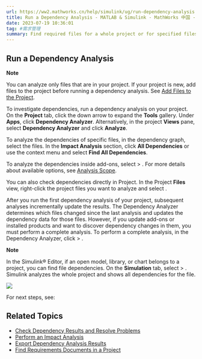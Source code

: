 ```yaml
---
url: https://ww2.mathworks.cn/help/simulink/ug/run-dependency-analysis.html
title: Run a Dependency Analysis - MATLAB & Simulink - MathWorks 中国 --- 运行依赖性分析 - MATLAB & Simulink - MathWorks 中国
date: 2023-07-19 10:36:01
tag: #需求管理
summary: Find required files for a whole project or for specified files, and control options for analysis.
---
```

## Run a Dependency Analysis

**Note**

You can analyze only files that are in your project. If your project is new, add files to the project before running a dependency analysis. See [Add Files to the Project](https://ww2.mathworks.cn/help/simulink/ug/add-files-to-the-project.html).

To investigate dependencies, run a dependency analysis on your project. On the **Project** tab, click the down arrow to expand the **Tools** gallery. Under **Apps**, click **Dependency Analyzer**. Alternatively, in the project **Views** pane, select **Dependency Analyzer** and click **Analyze**.

To analyze the dependencies of specific files, in the dependency graph, select the files. In the **Impact Analysis** section, click **All Dependencies** or use the context menu and select **Find All Dependencies**.

To analyze the dependencies inside add-ons, select > . For more details about available options, see [Analysis Scope](https://ww2.mathworks.cn/help/simulink/ug/scope-and-limitations.html#mw_911bd5b5-bbc0-4851-9c7f-a237a2913670).

You can also check dependencies directly in Project. In the Project **Files** view, right-click the project files you want to analyze and select .

After you run the first dependency analysis of your project, subsequent analyses incrementally update the results. The Dependency Analyzer determines which files changed since the last analysis and updates the dependency data for those files. However, if you update add-ons or installed products and want to discover dependency changes in them, you must perform a complete analysis. To perform a complete analysis, in the Dependency Analyzer, click > .

**Note**

In the Simulink® Editor, if an open model, library, or chart belongs to a project, you can find file dependencies. On the **Simulation** tab, select > . Simulink analyzes the whole project and shows all dependencies for the file.

![](https://ww2.mathworks.cn/help/simulink/ug/dependency_graph.png)

For next steps, see:

## Related Topics

- [Check Dependency Results and Resolve Problems](https://ww2.mathworks.cn/help/simulink/ug/check-dependency-results-and-resolve-problems.html)
- [Perform an Impact Analysis](https://ww2.mathworks.cn/help/simulink/ug/perform-impact-analysis.html)
- [Export Dependency Analysis Results](https://ww2.mathworks.cn/help/simulink/ug/save-and-reload-dependency-analysis-results.html)
- [Find Requirements Documents in a Project](https://ww2.mathworks.cn/help/simulink/ug/find-requirements-documents-in-a-project.html)
